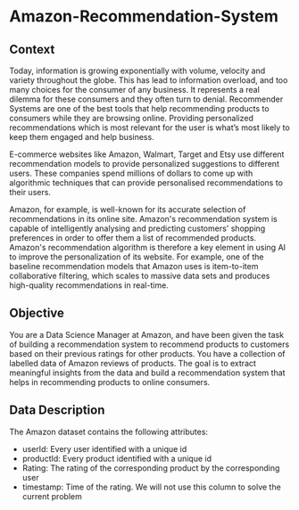 # Amazon-Recommendation-System

## Context

Today, information is growing exponentially with volume, velocity and variety throughout the globe. This has lead to information overload, and too many choices for the consumer of any business. It represents a real dilemma for these consumers and they often turn to denial. Recommender Systems are one of the best tools that help recommending products to consumers while they are browsing online. Providing personalized recommendations which is most relevant for the user is what’s most likely to keep them engaged and help business. 

E-commerce websites like Amazon, Walmart, Target and Etsy use different recommendation models to provide personalized suggestions to different users. These companies spend millions of dollars to come up with algorithmic techniques that can provide personalised recommendations to their users.

Amazon, for example, is well-known for its accurate selection of recommendations in its online site. Amazon's recommendation system is capable of intelligently analysing and predicting customers' shopping preferences in order to offer them a list of recommended products. Amazon's recommendation algorithm is therefore a key element in using AI to improve the personalization of its website. For example, one of the baseline recommendation models that Amazon uses is item-to-item collaborative filtering, which scales to massive data sets and produces high-quality recommendations in real-time.

## Objective

You are a Data Science Manager at Amazon, and have been given the task of building a recommendation system to recommend products to customers based on their previous ratings for other products. You have a collection of labelled data of Amazon reviews of products. The goal is to extract meaningful insights from the data and build a recommendation system that helps in recommending products to online consumers.

## Data Description

The Amazon dataset contains the following attributes:
- userId: Every user identified with a unique id
- productId: Every product identified with a unique id
- Rating: The rating of the corresponding product by the corresponding user
- timestamp: Time of the rating. We will not use this column to solve the current problem
